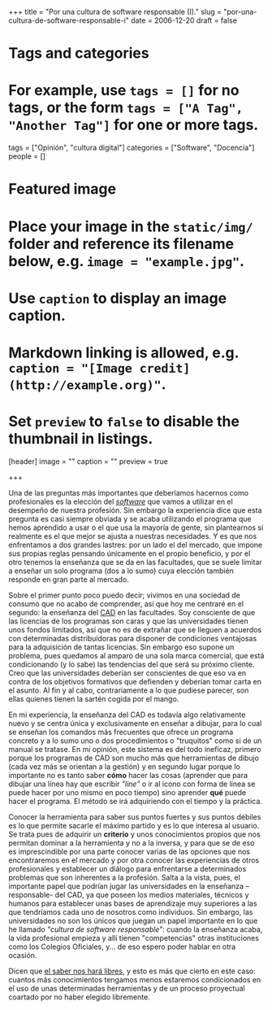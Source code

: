 +++
title = "Por una cultura de software responsable (I)."
slug = "por-una-cultura-de-software-responsable-i"
date = 2006-12-20
draft = false

# Tags and categories
# For example, use `tags = []` for no tags, or the form `tags = ["A Tag", "Another Tag"]` for one or more tags.
tags = ["Opinión", "cultura digital"]
categories = ["Software", "Docencia"]
people = []

# Featured image
# Place your image in the `static/img/` folder and reference its filename below, e.g. `image = "example.jpg"`.
# Use `caption` to display an image caption.
#   Markdown linking is allowed, e.g. `caption = "[Image credit](http://example.org)"`.
# Set `preview` to `false` to disable the thumbnail in listings.
[header]
image = ""
caption = ""
preview = true

+++

Una de las preguntas más importantes que deberíamos hacernos como profesionales es la elección del <em><a title="Software en wikipedia" href="http://es.wikipedia.org/wiki/Software" target="_blank">software</a></em> que vamos a utilizar en el desempeño de nuestra profesión. Sin embargo la experiencia dice que esta pregunta es casi siempre obviada y se acaba utilizando el programa que hemos aprendido a usar o el que usa la mayoría de gente, sin plantearnos si realmente es el que mejor se ajusta a nuestras necesidades. Y es que nos enfrentamos a dos grandes lastres: por un lado el del mercado, que impone sus propias reglas pensando únicamente en el propio beneficio, y por el otro tenemos la enseñanza que se da en las facultades, que se suele limitar a enseñar un solo programa (dos a lo sumo) cuya elección también responde en gran parte al mercado.

Sobre el primer punto poco puedo decir; vivimos en una sociedad de consumo que no acabo de comprender, así que hoy me centraré en el segundo: la enseñanza del <a title="CAD en wikipedia" href="http://es.wikipedia.org/wiki/CAD" target="_blank">CAD</a> en las facultades. Soy consciente de que las licencias de los programas son caras y que las universidades tienen unos fondos limitados, así que no es de extrañar que se lleguen a acuerdos con determinadas distribuidoras para disponer de condiciones ventajosas para la adquisición de tantas licencias. Sin embargo eso supone un problema, pues quedamos al amparo de una sola marca comercial, que está condicionando (y lo sabe) las tendencias del que será su próximo cliente. Creo que las universidades deberían ser conscientes de que eso va en contra de los objetivos formativos que defienden y deberían tomar carta en el asunto. Al fin y al cabo, contrariamente a lo que pudiese parecer, son ellas quienes tienen la sartén cogida por el mango.

En mi experiencia, la enseñanza del CAD es todavía algo relativamente nuevo y se centra única y exclusivamente en enseñar a dibujar, para lo cual se enseñan los comandos más frecuentes que ofrece un programa concreto y a lo sumo uno o dos procedimientos o "truquitos" como si de un manual se tratase. En mi opinión, este sistema es del todo ineficaz, primero porque los programas de CAD son mucho más que herramientas de dibujo (cada vez más se orientan a la gestión) y en segundo lugar porque lo importante no es tanto saber <strong>cómo</strong> hacer las cosas (aprender que para dibujar una línea hay que escribir <em>"line"</em> o ir al icono con forma de línea se puede hacer por uno mismo en poco tiempo) sino aprender <strong>qué </strong>puede hacer el programa. El método se irá adquiriendo con el tiempo y la práctica.

Conocer la herramienta para saber sus puntos fuertes y sus puntos débiles es lo que permite sacarle el máximo partido y es lo que interesa al usuario. Se trata pues de adquirir un <strong>criterio</strong> y unos conocimientos propios que nos permitan dominar a la herramienta y no a la inversa, y para que se de eso es imprescindible por una parte conocer varias de las opciones que nos encontraremos en el mercado y por otra conocer las experiencias de otros profesionales y establecer un diálogo para enfrentarse a determinados problemas que son inherentes a la profesión. Salta a la vista, pues, el importante papel que podrían jugar las universidades en la enseñanza –responsable- del CAD, ya que poseen los medios materiales, técnicos y humanos para establecer unas bases de aprendizaje muy superiores a las que tendríamos cada uno de nosotros como individuos. Sin embargo, las universidades no son los únicos que juegan un papel importante en lo que he llamado <em>"cultura de software responsable"</em>: cuando la enseñanza acaba, la vida profesional empieza y allí tienen "competencias" otras instituciones como los Colegios Oficiales, y... de eso espero poder hablar en otra ocasión.

Dicen que <a href="http://www.biblija.net/biblija.cgi?m=Jn+8%2C+31-32&amp;id22=1&amp;pos=0&amp;set=13&amp;lang=es">el saber nos hará libres</a>, y esto es más que cierto en este caso: cuantos más conocimientos tengamos menos estaremos condicionados en el uso de unas determinadas herramientas y de un proceso proyectual coartado por no haber elegido libremente.
